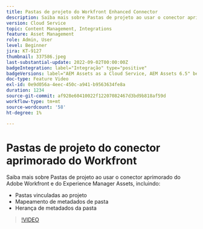 ```yaml
---
title: Pastas de projeto do Workfront Enhanced Connector
description: Saiba mais sobre Pastas de projeto ao usar o conector aprimorado do Adobe Workfront e Experience Manager Assets.
version: Cloud Service
topic: Content Management, Integrations
feature: Asset Management
role: Admin, User
level: Beginner
jira: KT-9127
thumbnail: 337586.jpeg
last-substantial-update: 2022-09-02T00:00:00Z
badgeIntegration: label="Integração" type="positive"
badgeVersions: label="AEM Assets as a Cloud Service, AEM Assets 6.5" before-title="false"
doc-type: Feature Video
exl-id: 0e9d056a-4eec-450c-a941-b9563634fe8a
duration: 1234
source-git-commit: af928e60410022f12207082467d3bd9b818af59d
workflow-type: tm+mt
source-wordcount: '58'
ht-degree: 1%

---
```


# Pastas de projeto do conector aprimorado do Workfront

Saiba mais sobre Pastas de projeto ao usar o conector aprimorado do Adobe Workfront e do Experience Manager Assets, incluindo:

+ Pastas vinculadas ao projeto
+ Mapeamento de metadados de pasta
+ Herança de metadados da pasta

>[!VIDEO](https://video.tv.adobe.com/v/337586?quality=12&learn=on)
